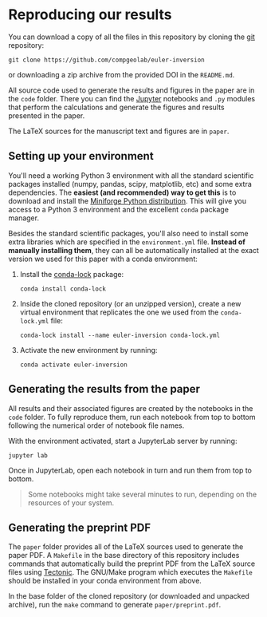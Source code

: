 # Reproducing our results

You can download a copy of all the files in this repository by cloning the
[git](https://git-scm.com/) repository:

```
git clone https://github.com/compgeolab/euler-inversion
```

or downloading a zip archive from the provided DOI in the `README.md`.

All source code used to generate the results and figures in the paper are in
the `code` folder. There you can find the [Jupyter](https://jupyter.org/)
notebooks and `.py` modules that perform the calculations and generate the
figures and results presented in the paper.

The LaTeX sources for the manuscript text and figures are in `paper`.

## Setting up your environment

You'll need a working Python 3 environment with all the standard
scientific packages installed (numpy, pandas, scipy, matplotlib, etc) and some
extra dependencies.
The **easiest (and recommended) way to get this** is to download and install
the [Miniforge Python distribution](https://github.com/conda-forge/miniforge).
This will give you access to a Python 3 environment and the excellent `conda`
package manager.

Besides the standard scientific packages, you'll also need to install some
extra libraries which are specified in the `environment.yml` file.
**Instead of manually installing them**, they can all be automatically
installed at the exact version we used for this paper with a conda environment:

1. Install the [conda-lock](https://github.com/conda/conda-lock) package:
   ```
   conda install conda-lock
   ```
1. Inside the cloned repository (or an unzipped version), create a new virtual
   environment that replicates the one we used from the `conda-lock.yml` file:
   ```
   conda-lock install --name euler-inversion conda-lock.yml
   ```
1. Activate the new environment by running:
   ```
   conda activate euler-inversion
   ```

## Generating the results from the paper

All results and their associated figures are created by the notebooks in the
`code` folder. To fully reproduce them, run each notebook from top to bottom
following the numerical order of notebook file names.

With the environment activated, start a JupyterLab server by running:

```
jupyter lab
```

Once in JupyterLab, open each notebook in turn and run them from top to bottom.

> Some notebooks might take several minutes to run, depending on the resources
> of your system.

## Generating the preprint PDF

The `paper` folder provides all of the LaTeX sources used to generate the paper
PDF. A `Makefile` in the base directory of this repository includes commands
that automatically build the preprint PDF from the LaTeX source files using
[Tectonic](https://tectonic-typesetting.github.io/). The GNU/Make program which
executes the `Makefile` should be installed in your conda environment from
above.

In the base folder of the cloned repository (or downloaded and unpacked
archive), run the `make` command to generate `paper/preprint.pdf`.
